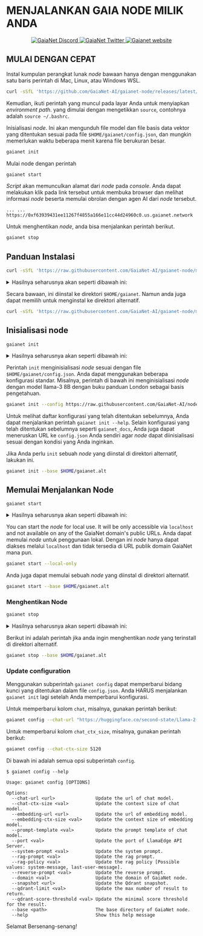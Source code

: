 # MENJALANKAN GAIA NODE MILIK ANDA


<p align="center">
  <a href="https://discord.gg/gaianet-ai">
    <img src="https://img.shields.io/badge/chat-Discord-7289DA?logo=discord" alt="GaiaNet Discord">
  </a>
  <a href="https://twitter.com/Gaianet_AI">
    <img src="https://img.shields.io/badge/Twitter-1DA1F2?logo=twitter&amp;logoColor=white" alt="GaiaNet Twitter">
  </a>
   <a href="https://www.gaianet.ai/">
    <img src="https://img.shields.io/website?up_message=Website&url=https://www.gaianet.ai/" alt="Gaianet website">
  </a>
</p>

## MULAI DENGAN CEPAT

Instal kumpulan perangkat lunak *node* bawaan hanya dengan menggunakan satu baris perintah di Mac, Linux, atau Windows WSL.

```bash
curl -sSfL 'https://github.com/GaiaNet-AI/gaianet-node/releases/latest/download/install.sh' | bash
```

Kemudian, ikuti perintah yang muncul pada layar Anda untuk menyiapkan *environment path*. yang dimulai dengan mengetikkan `source`, contohnya adalah `source ~/.bashrc`.

Inisialisasi *node*. Ini akan mengunduh file model dan file basis data vektor yang ditentukan sesuai pada file `$HOME/gaianet/config.json`, dan mungkin memerlukan waktu beberapa menit karena file berukuran besar.

```bash
gaianet init
```

Mulai node dengan perintah

```bash
gaianet start
```

*Script* akan memunculkan alamat dari *node* pada *console*. Anda dapat melakukan klik pada link tersebut untuk membuka browser dan melihat informasi *node* beserta memulai obrolan dengan agen AI dari *node* tersebut.

```
... ... https://0xf63939431ee11267f4855a166e11cc44d24960c0.us.gaianet.network
```

Untuk menghentikan *node*, anda bisa menjalankan perintah berikut.

```bash
gaianet stop
```

## Panduan Instalasi

```bash
curl -sSfL 'https://raw.githubusercontent.com/GaiaNet-AI/gaianet-node/main/install.sh' | bash
```

<details><summary> Hasilnya seharusnya akan seperti dibawah ini: </summary>

```console
[+] Downloading default config file ...

[+] Downloading nodeid.json ...

[+] Installing WasmEdge with wasi-nn_ggml plugin ...

Info: Detected Linux-x86_64

Info: WasmEdge Installation at /home/azureuser/.wasmedge

Info: Fetching WasmEdge-0.13.5

/tmp/wasmedge.2884467 ~/gaianet
######################################################################## 100.0%
~/gaianet
Info: Fetching WasmEdge-GGML-Plugin

Info: Detected CUDA version:

/tmp/wasmedge.2884467 ~/gaianet
######################################################################## 100.0%
~/gaianet
Installation of wasmedge-0.13.5 successful
WasmEdge binaries accessible

    The WasmEdge Runtime wasmedge version 0.13.5 is installed in /home/azureuser/.wasmedge/bin/wasmedge.


[+] Installing Qdrant binary...
    * Download Qdrant binary
################################################################################################## 100.0%

    * Initialize Qdrant directory

[+] Downloading the rag-api-server.wasm ...
################################################################################################## 100.0%

[+] Downloading dashboard ...
################################################################################################## 100.0%
```

</details>

Secara bawaan, ini diinstal ke direktori `$HOME/gaianet`. Namun anda juga dapat memilih untuk menginstal ke direktori alternatif.

```bash
curl -sSfL 'https://raw.githubusercontent.com/GaiaNet-AI/gaianet-node/main/install.sh' | bash -s -- --base $HOME/gaianet.alt
```

## Inisialisasi node

```
gaianet init
```

<details><summary> Hasilnya seharusnya akan seperti dibawah ini: </summary>

```bash
[+] Downloading Llama-2-7b-chat-hf-Q5_K_M.gguf ...
############################################################################################################################## 100.0%############################################################################################################################## 100.0%

[+] Downloading all-MiniLM-L6-v2-ggml-model-f16.gguf ...

############################################################################################################################## 100.0%############################################################################################################################## 100.0%

[+] Creating 'default' collection in the Qdrant instance ...

    * Start a Qdrant instance ...

    * Remove the existed 'default' Qdrant collection ...

    * Download Qdrant collection snapshot ...
############################################################################################################################## 100.0%############################################################################################################################## 100.0%

    * Import the Qdrant collection snapshot ...

    * Recovery is done successfully
```

</details>

Perintah `init` menginisialisasi *node* sesuai dengan file `$HOME/gaianet/config.json`. Anda dapat menggunakan beberapa konfigurasi standar. Misalnya, perintah di bawah ini menginisialisasi *node* dengan model llama-3 8B dengan buku panduan London sebagai basis pengetahuan.

```bash
gaianet init --config https://raw.githubusercontent.com/GaiaNet-AI/node-configs/main/llama-3-8b-instruct_london/config.json
```

Untuk melihat daftar konfigurasi yang telah ditentukan sebelumnya, Anda dapat menjalankan perintah `gaianet init --help`.
Selain konfigurasi yang telah ditentukan sebelumnya seperti `gaianet_docs`, Anda juga dapat meneruskan URL ke `config.json` Anda sendiri agar *node* dapat diinisialisasi sesuai dengan kondisi yang Anda inginkan.

Jika Anda perlu `init` sebuah *node* yang diinstal di direktori alternatif, lakukan ini.

```bash
gaianet init --base $HOME/gaianet.alt
```

## Memulai Menjalankan Node

```
gaianet start
```

<details><summary> Hasilnya seharusnya akan seperti dibawah ini: </summary>

```bash
[+] Starting Qdrant instance ...

    Qdrant instance started with pid: 39762

[+] Starting LlamaEdge API Server ...

    Run the following command to start the LlamaEdge API Server:

wasmedge --dir .:./dashboard --nn-preload default:GGML:AUTO:Llama-2-7b-chat-hf-Q5_K_M.gguf --nn-preload embedding:GGML:AUTO:all-MiniLM-L6-v2-ggml-model-f16.gguf rag-api-server.wasm --model-name Llama-2-7b-chat-hf-Q5_K_M,all-MiniLM-L6-v2-ggml-model-f16 --ctx-size 4096,384 --prompt-template llama-2-chat --qdrant-collection-name default --web-ui ./ --socket-addr 0.0.0.0:8080 --log-prompts --log-stat --rag-prompt "Use the following pieces of context to answer the user's question.\nIf you don't know the answer, just say that you don't know, don't try to make up an answer.\n----------------\n"


    LlamaEdge API Server started with pid: 39796
```

</details>

You can start the *node* for local use. It will be only accessible via `localhost` and not available on any of the GaiaNet domain's public URLs.
Anda dapat memulai *node* untuk penggunaan lokal. Dengan ini *node* hanya dapat diakses melalui `localhost` dan tidak tersedia di URL publik domain GaiaNet mana pun.

```bash
gaianet start --local-only
```

Anda juga dapat memulai sebuah *node* yang diinstal di direktori alternatif.

```bash
gaianet start --base $HOME/gaianet.alt
```

### Menghentikan Node

```bash
gaianet stop
```

<details><summary> Hasilnya seharusnya akan seperti dibawah ini: </summary>

```bash
[+] Stopping WasmEdge, Qdrant and frpc ...
```

</details>

Berikut ini adalah perintah jika anda ingin menghentikan *node* yang terinstall di direktori alternatif.

```bash
gaianet stop --base $HOME/gaianet.alt
```

### Update configuration

Menggunakan subperintah `gaianet config` dapat memperbarui bidang kunci yang ditentukan dalam file `config.json`. Anda HARUS menjalankan `gaianet init` lagi setelah Anda memperbarui konfigurasi.

Untuk memperbarui kolom `chat`, misalnya, gunakan perintah berikut:

```bash
gaianet config --chat-url "https://huggingface.co/second-state/Llama-2-13B-Chat-GGUF/resolve/main/Llama-2-13b-chat-hf-Q5_K_M.gguf"
```

Untuk memperbarui kolom `chat_ctx_size`, misalnya, gunakan perintah berikut:

```bash
gaianet config --chat-ctx-size 5120
```

Di bawah ini adalah semua opsi subperintah `config`.

```console
$ gaianet config --help

Usage: gaianet config [OPTIONS]

Options:
  --chat-url <url>               Update the url of chat model.
  --chat-ctx-size <val>          Update the context size of chat model.
  --embedding-url <url>          Update the url of embedding model.
  --embedding-ctx-size <val>     Update the context size of embedding model.
  --prompt-template <val>        Update the prompt template of chat model.
  --port <val>                   Update the port of LlamaEdge API Server.
  --system-prompt <val>          Update the system prompt.
  --rag-prompt <val>             Update the rag prompt.
  --rag-policy <val>             Update the rag policy [Possible values: system-message, last-user-message].
  --reverse-prompt <val>         Update the reverse prompt.
  --domain <val>                 Update the domain of GaiaNet node.
  --snapshot <url>               Update the Qdrant snapshot.
  --qdrant-limit <val>           Update the max number of result to return.
  --qdrant-score-threshold <val> Update the minimal score threshold for the result.
  --base <path>                  The base directory of GaiaNet node.
  --help                         Show this help message
```

Selamat Bersenang-senang!
